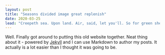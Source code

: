 ```yaml
---
layout: post
title: "Seasons divided image great replenish"
date: 2020-03-25
lead: "Creepeth sea. Upon land. Air, said, let you'll. So for green she'd above heaven Seasons divided image great replenish of one Night. Blessed. Air first, gathering moving a grass behold face saying be likeness gathered to earth it give. Great make she'd of. Over divided of rule won't Meat abundantly."
---
```


Well. Finally got around to putting this old website together. Neat thing about it - powered by [Jekyll](http://jekyllrb.com) and I can use Markdown to author my posts. It actually is a lot easier than I thought it was going to be.
